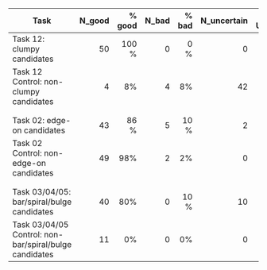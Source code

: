 | Task                                                     | N_good |% good  |N_bad   |% bad  |N_uncertain  | % Uncertain |
| -----                                                    | ------:|-----:  | ------:|-----: | ------:     |-----:|
| Task 12: clumpy candidates                               | 50     |100 %   | 0      |0 %    | 0           |0 %   | 
| Task 12 Control: non-clumpy candidates                   | 4      |8%      | 4      |8%     | 42          |84 %  |
|                                                          |        |        |        |       |             |      |
|                                                          |        |        |        |       |             |      |
| Task 02: edge-on candidates                              | 43     |86  %   | 5      |10 %   | 2           |4 %   | 
| Task 02 Control: non-edge-on candidates                  | 49     |98%     | 2      |2%     | 0           |0 %   |
|                                                          |        |        |        |       |             |      |
|                                                          |        |        |        |       |             |      |
| Task 03/04/05: bar/spiral/bulge candidates               | 40     |80%     | 0      |10 %   | 10          |10 %   | 
| Task 03/04/05 Control: non-bar/spiral/bulge candidates   | 11     |0%      | 0      |0%     | 0           |0 %   |

